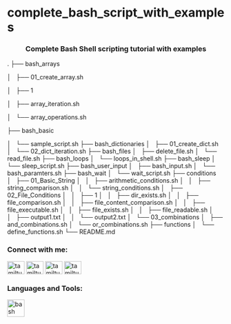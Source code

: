 # complete_bash_script_with_examples
<h3 align="center">Complete Bash Shell scripting tutorial with examples</h3>
.
├── bash_arrays

│   ├── 01_create_array.sh

│   ├── 1

│   ├── array_iteration.sh

│   └── array_operations.sh

├── bash_basic

│   └── sample_script.sh
├── bash_dictionaries
│   ├── 01_create_dict.sh
│   └── 02_dict_iteration.sh
├── bash_files
│   ├── delete_file.sh
│   └── read_file.sh
├── bash_loops
│   └── loops_in_shell.sh
├── bash_sleep
│   └── sleep_script.sh
├── bash_user_input
│   ├── bash_input.sh
│   └── bash_paramters.sh
├── bash_wait
│   └── wait_script.sh
├── conditions
│   ├── 01_Basic_String
│   │   ├── arithmetic_conditions.sh
│   │   ├── string_comparison.sh
│   │   └── string_conditions.sh
│   ├── 02_File_Conditions
│   │   ├── 1
│   │   ├── dir_exists.sh
│   │   ├── file_comparison.sh
│   │   ├── file_content_comparison.sh
│   │   ├── file_executable.sh
│   │   ├── file_exists.sh
│   │   ├── file_readable.sh
│   │   ├── output1.txt
│   │   └── output2.txt
│   └── 03_combinations
│       ├── and_combinations.sh
│       └── or_combinations.sh
├── functions
│   └── define_functions.sh
└── README.md

<h3 align="left">Connect with me:</h3>
<p align="left">
<a href="https://twitter.com/tamiltutera" target="blank"><img align="center" src="https://raw.githubusercontent.com/rahuldkjain/github-profile-readme-generator/master/src/images/icons/Social/twitter.svg" alt="tamiltutera" height="30" width="40" /></a>
<a href="https://linkedin.com/in/tamiltutera" target="blank"><img align="center" src="https://raw.githubusercontent.com/rahuldkjain/github-profile-readme-generator/master/src/images/icons/Social/linked-in-alt.svg" alt="tamiltutera" height="30" width="40" /></a>
<a href="https://fb.com/tamiltutera" target="blank"><img align="center" src="https://raw.githubusercontent.com/rahuldkjain/github-profile-readme-generator/master/src/images/icons/Social/facebook.svg" alt="tamiltutera" height="30" width="40" /></a>
<a href="https://www.youtube.com/c/tamiltutera" target="blank"><img align="center" src="https://raw.githubusercontent.com/rahuldkjain/github-profile-readme-generator/master/src/images/icons/Social/youtube.svg" alt="tamiltutera" height="30" width="40" /></a>
</p>

<h3 align="left">Languages and Tools:</h3>
<p align="left"> <a href="https://www.gnu.org/software/bash/" target="_blank" rel="noreferrer"> <img src="https://www.vectorlogo.zone/logos/gnu_bash/gnu_bash-icon.svg" alt="bash" width="40" height="40"/> </a> </p>
